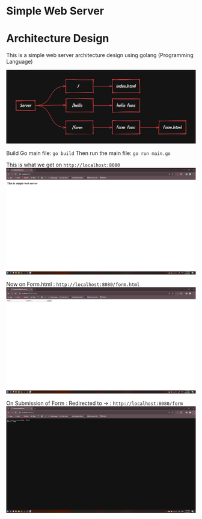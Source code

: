 # Simple Web Server

# Architecture Design

This is a simple web server architecture design using golang (Programming Language)

![](images/fkZckPDkX556hYfUF9zK1Mg7FXY8klQVoHBHF7KYHvQ=.png)

Build Go main file: `go build`
Then run the main file: `go run main.go`

This is what we get on `http://localhost:8080`
![Simple Web Server](/images/image.png)

Now on Form.html : `http://localhost:8080/form.html`
![Form Image](/images/form.png)

On Submission of Form : Redirected to -> : `http://localhost:8080/form`
![Redirect Image](/images/redirect.png)